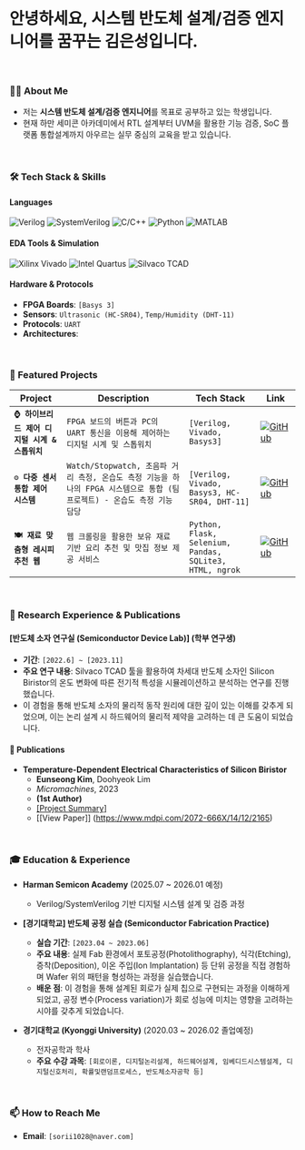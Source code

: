 # 안녕하세요, 시스템 반도체 설계/검증 엔지니어를 꿈꾸는 김은성입니다.

<br>

### 👨‍💻 About Me
- 저는 **시스템 반도체 설계/검증 엔지니어**를 목표로 공부하고 있는 학생입니다.
- 현재 하만 세미콘 아카데미에서 RTL 설계부터 UVM을 활용한 기능 검증, SoC 플랫폼 통합설계까지 아우르는 실무 중심의 교육을 받고 있습니다.

<br>

### 🛠️ Tech Stack & Skills
#### Languages
![Verilog](https://img.shields.io/badge/Verilog-1E90FF?style=for-the-badge&logo=verilog&logoColor=white)
![SystemVerilog](https://img.shields.io/badge/SystemVerilog-8A2BE2?style=for-the-badge)
![C/C++](https://img.shields.io/badge/C++-00599C?style=for-the-badge&logo=cplusplus&logoColor=white)
![Python](https://img.shields.io/badge/Python-3776AB?style=for-the-badge&logo=python&logoColor=white)
![MATLAB](https://img.shields.io/badge/MATLAB_(Basic)-0076A8?style=for-the-badge&logo=mathworks&logoColor=white)

#### EDA Tools & Simulation
![Xilinx Vivado](https://img.shields.io/badge/Vivado-D95319?style=for-the-badge&logo=xilinx&logoColor=white)
![Intel Quartus](https://img.shields.io/badge/Quartus-0071C5?style=for-the-badge&logo=intel&logoColor=white)
![Silvaco TCAD](https://img.shields.io/badge/Silvaco%20TCAD-D42E16?style=for-the-badge)


#### Hardware & Protocols
- **FPGA Boards**: `[Basys 3]`
- **Sensors**: `Ultrasonic (HC-SR04)`, `Temp/Humidity (DHT-11)`
- **Protocols**: `UART`
- **Architectures**: 
<br>

### 🚀 Featured Projects
| Project | Description | Tech Stack | Link |
|---|---|---|---|
| **`⌚ 하이브리드 제어 디지털 시계 & 스톱워치`** | `FPGA 보드의 버튼과 PC의 UART 통신을 이용해 제어하는 디지털 시계 및 스톱워치` | `[Verilog, Vivado, Basys3]` | [![GitHub](https://img.shields.io/badge/GitHub-181717?style=for-the-badge&logo=github&logoColor=white)](https://github.com/eunseong-kim-01/UART_Watch-Stopwatch) |
| **`⚙️ 다중 센서 통합 제어 시스템`** | `Watch/Stopwatch, 초음파 거리 측정, 온습도 측정 기능을 하나의 FPGA 시스템으로 통합 (팀 프로젝트) - 온습도 측정 기능 담당` | `[Verilog, Vivado, Basys3, HC-SR04, DHT-11]` | [![GitHub](https://img.shields.io/badge/GitHub-181717?style=for-the-badge&logo=github&logoColor=white)](https://github.com/eunseong-kim-01/UART_WatchStopwatch_HC-SR04_DHT-11) |
| **`🍽️ 재료 맞춤형 레시피 추천 웹`** | `웹 크롤링을 활용한 보유 재료 기반 요리 추천 및 맛집 정보 제공 서비스` | `Python, Flask, Selenium, Pandas, SQLite3, HTML, ngrok` | [![GitHub](https://img.shields.io/badge/GitHub-181717?style=for-the-badge&logo=github&logoColor=white)](https://github.com/eunseong-kim-01/Ingredient-Recipe-Finder) |

<br>

### 🔬 Research Experience & Publications
#### [반도체 소자 연구실 (Semiconductor Device Lab)] (학부 연구생)
- **기간**: `[2022.6] ~ [2023.11]`
- **주요 연구 내용**: Silvaco TCAD 툴을 활용하여 차세대 반도체 소자인 Silicon Biristor의 온도 변화에 따른 전기적 특성을 시뮬레이션하고 분석하는 연구를 진행했습니다.
- 이 경험을 통해 반도체 소자의 물리적 동작 원리에 대한 깊이 있는 이해를 갖추게 되었으며, 이는 논리 설계 시 하드웨어의 물리적 제약을 고려하는 데 큰 도움이 되었습니다.



#### 📝 Publications
- **Temperature-Dependent Electrical Characteristics of Silicon Biristor**
  - **Eunseong Kim**, Doohyeok Lim
  - *Micromachines*, 2023
  - **(1st Author)**
  - [[Project Summary]](https://github.com/eunseong-kim-01/Temperature-Dependent-Electrical-Characteristics-of-Silicon-Biristor)
  - [[View Paper]] (https://www.mdpi.com/2072-666X/14/12/2165)

<br>

### 🎓 Education & Experience
- **Harman Semicon Academy** (2025.07 ~ 2026.01 예정)
  - Verilog/SystemVerilog 기반 디지털 시스템 설계 및 검증 과정
- **[경기대학교] 반도체 공정 실습 (Semiconductor Fabrication Practice)**
  - **실습 기간**: `[2023.04 ~ 2023.06]`
  - **주요 내용**: 실제 Fab 환경에서 포토공정(Photolithography), 식각(Etching), 증착(Deposition), 이온 주입(Ion Implantation) 등 단위 공정을 직접 경험하며 Wafer 위의 패턴을 형성하는 과정을 실습했습니다.
  - **배운 점**: 이 경험을 통해 설계된 회로가 실제 칩으로 구현되는 과정을 이해하게 되었고, 공정 변수(Process variation)가 회로 성능에 미치는 영향을 고려하는 시야를 갖추게 되었습니다.

- **경기대학교 (Kyonggi University)** (2020.03 ~ 2026.02 졸업예정)
  - 전자공학과 학사
  - **주요 수강 과목**: `[회로이론, 디지털논리설계, 하드웨어설계, 임베디드시스템설계,
                          디지털신호처리, 확률및랜덤프로세스, 반도체소자공학 등]`
<br>

### 📫 How to Reach Me
- **Email**: `[sorii1028@naver.com]`
